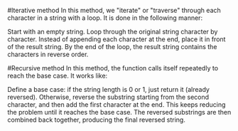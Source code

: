 #Iterative method
In this method, we "iterate" or "traverse" through each character in a string with a loop. It is done in the following manner:

Start with an empty string.
Loop through the original string character by character.
Instead of appending each character at the end, place it in front of the result string.
By the end of the loop, the result string contains the characters in reverse order.

#Recursive method
In this method, the function calls itself repeatedly to reach the base case. It works like:

Define a base case: if the string length is 0 or 1, just return it (already reversed).
Otherwise, reverse the substring starting from the second character, and then add the first character at the end.
This keeps reducing the problem until it reaches the base case.
The reversed substrings are then combined back together, producing the final reversed string.

